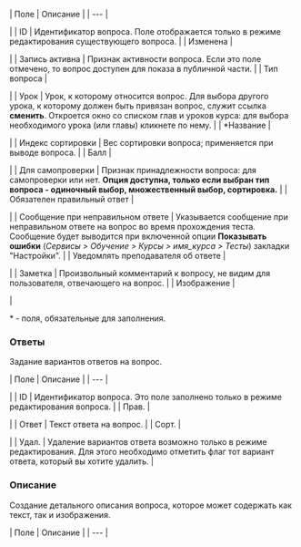 | Поле | Описание |
| --- |

|
| ID | Идентификатор вопроса.     Поле отображается только в режиме редактирования существующего вопроса. |
| Изменена |

|
| Запись активна | Признак активности вопроса. Если это поле отмечено, то вопрос доступен для показа в публичной части. |
| Тип вопроса |

|
| Урок | Урок, к которому относится вопрос.    Для выбора другого урока, к которому должен быть привязан вопрос, служит ссылка **сменить**. Откроется окно со списком глав и уроков курса: для выбора необходимого урока (или главы) кликнете по нему. |
| \*Название |

|
| Индекс сортировки | Вес сортировки вопроса; применяется при выводе вопроса. |
| Балл |

|
| Для самопроверки | Признак принадлежности вопроса: для самопроверки или нет.    **Опция доступна, только если выбран тип вопроса - одиночный выбор, множественный выбор, сортировка.** |
| Обязателен правильный ответ |

|
| Сообщение при неправильном ответе | Указывается сообщение при неправильном ответе на вопрос во время прохождения теста. Сообщение будет выводится при включенной опции **Показывать ошибки** (*Сервисы > Обучение > Курсы > имя\_курса > Тесты*) закладки "Настройки". |
| Уведомлять преподавателя об ответе |

|
| Заметка | Произвольный комментарий к вопросу, не видим для пользователя, отвечающего на вопрос. |
| Изображение |

|

\* - поля, обязательные для заполнения.

### Ответы

Задание вариантов ответов на вопрос.

| Поле | Описание |
| --- |

|
| ID | Идентификатор вопроса.   Это поле заполнено только в режиме редактирования вопроса. |
| Прав. |

|
| Ответ | Текст ответа на вопрос. |
| Сорт. |

|
| Удал. | Удаление вариантов ответа возможно только в режиме редактирования. Для этого необходимо отметить флаг тот вариант ответа, который вы хотите удалить. |

### Описание

Создание детального описания вопроса, которое может содержать как текст, так и изображения.

| Поле | Описание |
| --- |